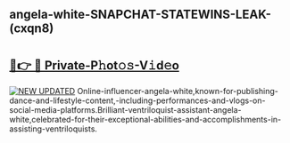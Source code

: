 ## angela-white-SNAPCHAT-STATEWINS-LEAK-(cxqn8)


# <h2><a href="https://mediaupload.pro?-20M">🔗👉 🔴 Private-P𝚑ot𝚘𝚜-V𝚒d𝚎o</a></h2>

[![NEW UPDATED](https://i.imgur.com/0qMVB7G.gif)](https://mediaupload.pro?-20M)
Online-influencer-angela-white,known-for-publishing-dance-and-lifestyle-content,-including-performances-and-vlogs-on-social-media-platforms.Brilliant-ventriloquist-assistant-angela-white,celebrated-for-their-exceptional-abilities-and-accomplishments-in-assisting-ventriloquists.  